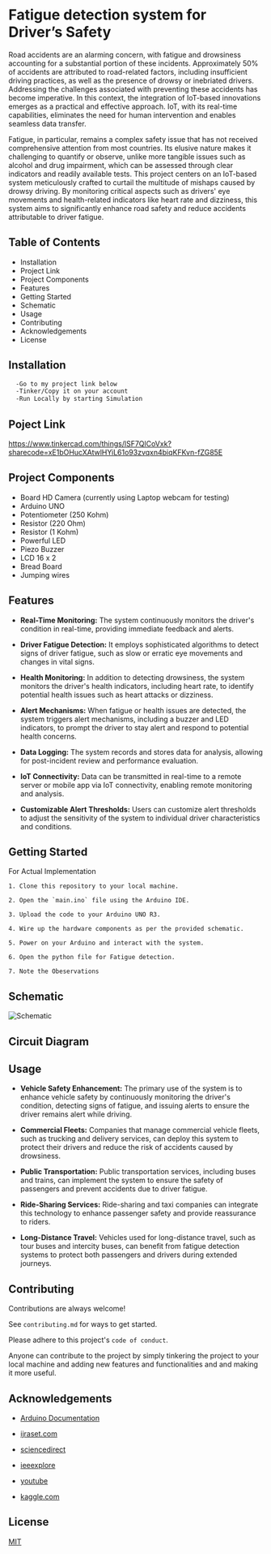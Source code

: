 
# Fatigue detection system for Driver’s Safety

Road accidents are an alarming concern, with fatigue and drowsiness accounting for a substantial portion of these incidents. Approximately 50% of accidents are attributed to road-related factors, including insufficient driving practices, as well as the presence of drowsy or inebriated drivers. Addressing the challenges associated with preventing these accidents has become imperative. In this context, the integration of IoT-based innovations emerges as a practical and effective approach. IoT, with its real-time capabilities, eliminates the need for human intervention and enables seamless data transfer.

Fatigue, in particular, remains a complex safety issue that has not received comprehensive attention from most countries. Its elusive nature makes it challenging to quantify or observe, unlike more tangible issues such as alcohol and drug impairment, which can be assessed through clear indicators and readily available tests. This project centers on an IoT-based system meticulously crafted to curtail the multitude of mishaps caused by drowsy driving. By monitoring critical aspects such as drivers' eye movements and health-related indicators like heart rate and dizziness, this system aims to significantly enhance road safety and reduce accidents attributable to driver fatigue.

## Table of Contents

- Installation
- Project Link
- Project Components
- Features
- Getting Started
- Schematic
- Usage
- Contributing
- Acknowledgements
- License
## Installation

```bash
  -Go to my project link below
  -Tinker/Copy it on your account
  -Run Locally by starting Simulation
```
    
## Poject Link

https://www.tinkercad.com/things/lSF7QlCoVxk?sharecode=xE1bOHucXAtwlHYiL61o93zvqxn4biqKFKvn-fZG85E
## Project Components

- Board HD Camera (currently using Laptop webcam for testing)
- Arduino UNO
- Potentiometer (250 Kohm)
- Resistor (220 Ohm)
- Resistor (1 Kohm)
- Powerful LED  
- Piezo Buzzer
- LCD 16 x 2
- Bread Board
- Jumping wires





## Features

- **Real-Time Monitoring:** The system continuously monitors the driver's condition in real-time, providing immediate feedback and alerts.

- **Driver Fatigue Detection:** It employs sophisticated algorithms to detect signs of driver fatigue, such as slow or erratic eye movements and changes in vital signs.

- **Health Monitoring:** In addition to detecting drowsiness, the system monitors the driver's health indicators, including heart rate, to identify potential health issues such as heart attacks or dizziness.

- **Alert Mechanisms:** When fatigue or health issues are detected, the system triggers alert mechanisms, including a buzzer and LED indicators, to prompt the driver to stay alert and respond to potential health concerns.

- **Data Logging:** The system records and stores data for analysis, allowing for post-incident review and performance evaluation.

- **IoT Connectivity:** Data can be transmitted in real-time to a remote server or mobile app via IoT connectivity, enabling remote monitoring and analysis.

- **Customizable Alert Thresholds:** Users can customize alert thresholds to adjust the sensitivity of the system to individual driver characteristics and conditions.
## Getting Started

For Actual Implementation

    1. Clone this repository to your local machine.

    2. Open the `main.ino` file using the Arduino IDE.

    3. Upload the code to your Arduino UNO R3.

    4. Wire up the hardware components as per the provided schematic.

    5. Power on your Arduino and interact with the system.

    6. Open the python file for Fatigue detection.

    7. Note the Obeservations
## Schematic

![Schematic](https://github.com/Shreerang01/Fatigue-Detection-System-/assets/113919844/cc72423f-2a13-41d6-9ffd-17e2620c7ef9)

## Circuit Diagram



## Usage

- **Vehicle Safety Enhancement:** The primary use of the system is to enhance vehicle safety by continuously monitoring the driver's condition, detecting signs of fatigue, and issuing alerts to ensure the driver remains alert while driving.

- **Commercial Fleets:** Companies that manage commercial vehicle fleets, such as trucking and delivery services, can deploy this system to protect their drivers and reduce the risk of accidents caused by drowsiness.

- **Public Transportation:** Public transportation services, including buses and trains, can implement the system to ensure the safety of passengers and prevent accidents due to driver fatigue.

- **Ride-Sharing Services:** Ride-sharing and taxi companies can integrate this technology to enhance passenger safety and provide reassurance to riders.

- **Long-Distance Travel:** Vehicles used for long-distance travel, such as tour buses and intercity buses, can benefit from fatigue detection systems to protect both passengers and drivers during extended journeys.



## Contributing

Contributions are always welcome!

See `contributing.md` for ways to get started.

Please adhere to this project's `code of conduct`.

Anyone can contribute to the project by simply tinkering the project to your local machine and adding new features and functionalities and and making it more useful.

## Acknowledgements

 - [Arduino Documentation  ](https://docs.arduino.cc/hardware/uno-rev3 )

 - [ijraset.com](https://www.ijraset.com/research-paper/iot-based-driver-drowsiness-detection-and-smart-alerting-system  )

 - [sciencedirect ](https://www.sciencedirect.com/science/article/abs/pii/S2542660523000288 )

 - [ieeexplore](https://ieeexplore.ieee.org/document/8550026 )

 - [youtube](https://www.youtube.com/watch?v=Ta7I0OB_RWU&ab_channel=RSAIreland   )

 - [kaggle.com](https://www.kaggle.com/code/adinishad/driver-drowsiness-using-keras  )
 


 



## License

[MIT](https://choosealicense.com/licenses/mit/)

